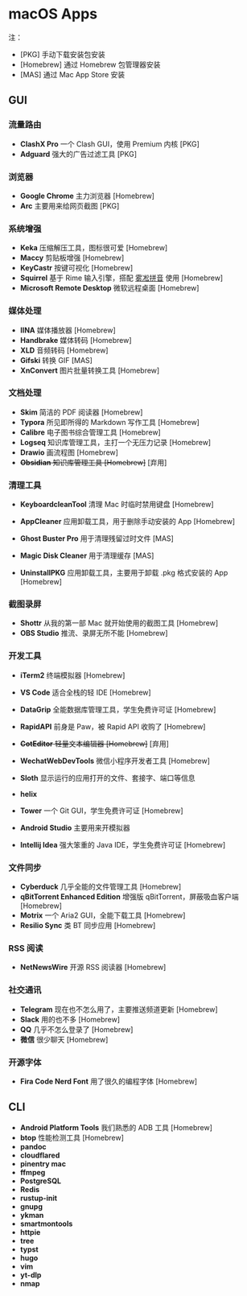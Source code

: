 # macOS Apps

注：

- [PKG] 手动下载安装包安装
- [Homebrew] 通过 Homebrew 包管理器安装
- [MAS] 通过 Mac App Store 安装

## GUI

### 流量路由

- **ClashX Pro** 一个 Clash GUI，使用 Premium 内核 [PKG]
- **Adguard** 强大的广告过滤工具 [PKG]

### 浏览器

- **Google Chrome** 主力浏览器 [Homebrew]
- **Arc** 主要用来给网页截图 [PKG]

### 系统增强

- **Keka** 压缩解压工具，图标很可爱 [Homebrew]
- **Maccy** 剪贴板增强 [Homebrew]
- **KeyCastr** 按键可视化 [Homebrew]
- **Squirrel** 基于 Rime 输入引擎，搭配 [雾凇拼音](https://github.com/iDvel/rime-ice) 使用 [Homebrew]
- **Microsoft Remote Desktop** 微软远程桌面 [Homebrew]

### 媒体处理

- **IINA** 媒体播放器 [Homebrew]
- **Handbrake** 媒体转码 [Homebrew]
- **XLD** 音频转码 [Homebrew]
- **Gifski** 转换 GIF [MAS]
- **XnConvert** 图片批量转换工具 [Homebrew]

### 文档处理

- **Skim** 简洁的 PDF 阅读器 [Homebrew]
- **Typora** 所见即所得的 Markdown 写作工具 [Homebrew]
- **Calibre** 电子图书综合管理工具 [Homebrew]
- **Logseq** 知识库管理工具，主打一个无压力记录 [Homebrew]
- **Drawio** 画流程图 [Homebrew]
- ~~**Obsidian** 知识库管理工具 [Homebrew]~~ [弃用]

### 清理工具

- **KeyboardcleanTool** 清理 Mac 时临时禁用键盘 [Homebrew]

- **AppCleaner** 应用卸载工具，用于删除手动安装的 App [Homebrew]

- **Ghost Buster Pro** 用于清理残留过时文件 [MAS]

- **Magic Disk Cleaner** 用于清理缓存 [MAS]

- **UninstallPKG** 应用卸载工具，主要用于卸载 .pkg 格式安装的 App [Homebrew]

### 截图录屏

- **Shottr** 从我的第一部 Mac 就开始使用的截图工具 [Homebrew]
- **OBS Studio** 推流、录屏无所不能 [Homebrew]

### 开发工具

- **iTerm2** 终端模拟器 [Homebrew]
- **VS Code** 适合全栈的轻 IDE [Homebrew]

- **DataGrip** 全能数据库管理工具，学生免费许可证 [Homebrew]

- **RapidAPI** 前身是 Paw，被 Rapid API 收购了 [Homebrew]

- ~~**CotEditor** 轻量文本编辑器 [Homebrew]~~ [弃用]

- **WechatWebDevTools** 微信小程序开发者工具 [Homebrew]

- **Sloth** 显示运行的应用打开的文件、套接字、端口等信息

- **helix**

- **Tower** 一个 Git GUI，学生免费许可证 [Homebrew]
- **Android Studio** 主要用来开模拟器
- **Intellij Idea** 强大笨重的 Java IDE，学生免费许可证 [Homebrew]

### 文件同步

- **Cyberduck** 几乎全能的文件管理工具 [Homebrew]
- **qBitTorrent Enhanced Edition** 增强版 qBitTorrent，屏蔽吸血客户端[Homebrew]
- **Motrix** 一个 Aria2 GUI，全能下载工具 [Homebrew]
- **Resilio Sync** 类 BT 同步应用 [Homebrew]

### RSS 阅读

- **NetNewsWire** 开源 RSS 阅读器 [Homebrew]

### 社交通讯

- **Telegram** 现在也不怎么用了，主要推送频道更新 [Homebrew]
- **Slack** 用的也不多 [Homebrew]
- **QQ** 几乎不怎么登录了 [Homebrew]
- **微信** 很少聊天 [Homebrew] 

### 开源字体

- **Fira Code Nerd Font** 用了很久的编程字体 [Homebrew]

## CLI

- **Android Platform Tools** 我们熟悉的 ADB 工具 [Homebrew]
- **btop** 性能检测工具 [Homebrew]
- **pandoc**
- **cloudflared**
- **pinentry mac**
- **ffmpeg**
- **PostgreSQL**
- **Redis**
- **rustup-init**
- **gnupg**
- **ykman**
- **smartmontools**
- **httpie**
- **tree**
- **typst**
- **hugo**
- **vim**
- **yt-dlp**
- **nmap**
